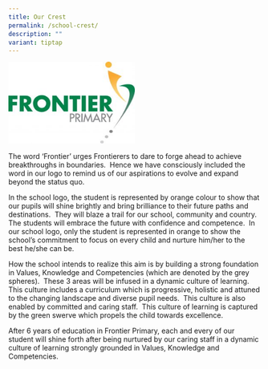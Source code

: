 ```yaml
---
title: Our Crest
permalink: /school-crest/
description: ""
variant: tiptap
---
```

<div class="isomer-image-wrapper">
<img style="width: 50%;" height="auto" width="100%" src="/images/Frontier-Logo.jpeg">
</div>
<p>The word ‘Frontier’ urges Frontierers to dare to forge ahead to achieve
breakthroughs in boundaries.&nbsp; Hence we have consciously included the
word in our logo to remind us of our aspirations to evolve and expand beyond
the status quo.</p>
<p>In the school logo, the student is represented by orange colour to show
that our pupils will shine brightly and bring brilliance to their future
paths and destinations.&nbsp; They will blaze a trail for our school, community
and country.&nbsp; The students will embrace the future with confidence
and competence.&nbsp; In our school logo, only the student is represented
in orange to show the school’s commitment to focus on every child and nurture
him/her to the best he/she can be.</p>
<p>How the school intends to realize this aim is by building a strong foundation
in Values, Knowledge and Competencies (which are denoted by the grey spheres).&nbsp;
These 3 areas will be infused in a dynamic culture of learning.&nbsp; This
culture includes a curriculum which is progressive, holistic and attuned
to the changing landscape and diverse pupil needs.&nbsp; This culture is
also enabled by committed and caring staff.&nbsp; This culture of learning
is captured by the green swerve which propels the child towards excellence.</p>
<p>After 6 years of education in Frontier Primary, each and every of our
student will shine forth after being nurtured by our caring staff in a
dynamic culture of learning strongly grounded in Values, Knowledge and
Competencies.</p>